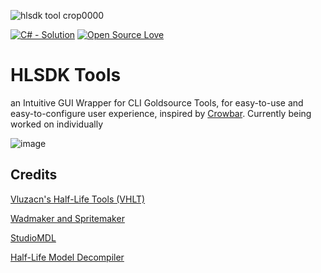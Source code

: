 ![hlsdk tool crop0000](https://user-images.githubusercontent.com/62763382/162430421-6d95e84a-d150-4857-9608-cdaa4b097e76.png)

[![C# - Solution](https://img.shields.io/badge/C%23-Solution-2ea44f?logo=csharp)](https://)
[![Open Source Love](https://badges.frapsoft.com/os/v1/open-source.svg?v=103)](https://github.com/ellerbrock/open-source-badges/)

# HLSDK Tools
an Intuitive GUI Wrapper for CLI Goldsource Tools, for easy-to-use and easy-to-configure user experience, inspired by [Crowbar][5]. Currently being worked on individually

![image](https://user-images.githubusercontent.com/62763382/162426443-9be03979-1ab6-4c31-97cb-e56d0b492139.png)

## Credits
[Vluzacn's Half-Life Tools (VHLT)][1]

[Wadmaker and Spritemaker][2]

[StudioMDL][3]

[Half-Life Model Decompiler][4]

[1]: https://gamebanana.com/tools/5391
[2]: https://github.com/pwitvoet/wadmaker/
[3]: https://the303.org/backups/sven_studiomdl_2019.rar
[4]: https://www.moddb.com/downloads/kratistos-goldsource-mdl-decompilier-2003
[5]: https://steamcommunity.com/groups/CrowbarTool
